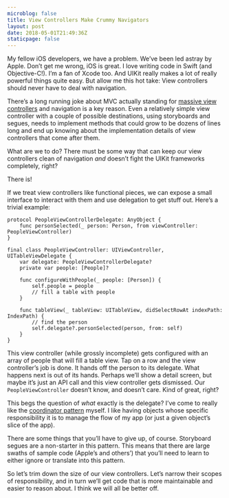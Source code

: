 ```yaml
---
microblog: false
title: View Controllers Make Crummy Navigators
layout: post
date: 2018-05-01T21:49:36Z
staticpage: false
---
```


My fellow iOS developers, we have a problem. We’ve been led astray by Apple. Don’t get me wrong, iOS is great. I love writing code in Swift (and Objective-C!). I’m a fan of Xcode too. And UIKit really makes a lot of really powerful things quite easy. But allow me this hot take: View controllers should never have to deal with navigation.

There’s a long running joke about MVC actually standing for [massive view controllers](https://duckduckgo.com/?q=massive+view+controller&t=osx&ia=qa) and navigation is a key reason. Even a relatively simple view controller with a couple of possible destinations, using storyboards and segues, needs to implement methods that could grow to be dozens of lines long and end up knowing about the implementation details of view controllers that come after them.

What are we to do? There must be some way that can keep our view controllers clean of navigation _and_ doesn’t fight the UIKit frameworks completely, right?

There is!

If we treat view controllers like functional pieces, we can expose a small interface to interact with them and use delegation to get stuff out. Here’s a trivial example:

```
protocol PeopleViewControllerDelegate: AnyObject {
    func personSelected(_ person: Person, from viewController: PeopleViewController)
}

final class PeopleViewController: UIViewController, UITableViewDelegate {
    var delegate: PeopleViewControllerDelegate?
    private var people: [People]?

    func configureWithPeople(_ people: [Person]) {
        self.people = people
        // fill a table with people
    }

    func tableView(_ tableView: UITableView, didSelectRowAt indexPath: IndexPath) {
        // find the person
        self.delegate?.personSelected(person, from: self)
    }
}
```

This view controller (while grossly incomplete) gets configured with an array of people that will fill a table view. Tap on a row and the view controller’s job is done. It hands off the person to its delegate. What happens next is out of its hands. Perhaps we’ll show a detail screen, but maybe it’s just an API call and this view controller gets dismissed. Our `PeopleViewController` doesn’t know, and doesn’t care. Kind of great, right?

This begs the question of _what_ exactly is the delegate? I’ve come to really like the [coordinator pattern](http://khanlou.com/2015/01/the-coordinator/) myself. I like having objects whose specific responsibility it is to manage the flow of my app (or just a given object’s slice of the app).

There are some things that you’ll have to give up, of course. Storyboard segues are a non-starter in this pattern. This means that there are large swaths of sample code (Apple’s and others’) that you’ll need to learn to either ignore or translate into this pattern.

So let’s trim down the size of our view controllers. Let’s narrow their scopes of responsibility, and in turn we’ll get code that is more maintainable and easier to reason about. I think we will all be better off.